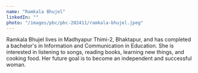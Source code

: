 ```yaml
---
name: "Ramkala Bhujel"
linkedIn: ""
photo: "/images/pbc/pbc-202411/ramkala-bhujel.jpeg"
---
```


Ramkala Bhujel lives in Madhyapur Thimi-2, Bhaktapur, and has completed a bachelor's in Information and Communication in Education. She is interested in listening to songs, reading books, learning new things, and cooking food. Her future goal is to become an independent and successful woman.
